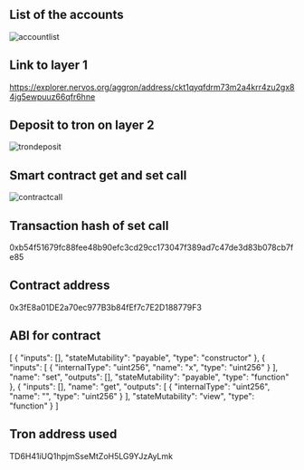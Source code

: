 ## List of the accounts ##
![accountlist](https://user-images.githubusercontent.com/90064738/132079205-14e8de03-1ffe-4364-ac46-36b7cba472e6.png)
## Link to layer 1 ##
https://explorer.nervos.org/aggron/address/ckt1qyqfdrm73m2a4krr4zu2gx84jg5ewpuuz66qfr6hne
## Deposit to tron on layer 2 ##
![trondeposit](https://user-images.githubusercontent.com/90064738/132079251-7c230519-f813-4bb2-af53-307ae2ee9bd7.png)
## Smart contract get and set call ##
![contractcall](https://user-images.githubusercontent.com/90064738/132079294-d448883e-91b0-42a0-9c77-01cabd435a1c.png)
## Transaction hash of set call ##
0xb54f51679fc88fee48b90efc3cd29cc173047f389ad7c47de3d83b078cb7fe85
## Contract address ##
0x3fE8a01DE2a70ec977B3b84fEf7c7E2D188779F3
## ABI for contract ##
[
    {
      "inputs": [],
      "stateMutability": "payable",
      "type": "constructor"
    },
    {
      "inputs": [
        {
          "internalType": "uint256",
          "name": "x",
          "type": "uint256"
        }
      ],
      "name": "set",
      "outputs": [],
      "stateMutability": "payable",
      "type": "function"
    },
    {
      "inputs": [],
      "name": "get",
      "outputs": [
        {
          "internalType": "uint256",
          "name": "",
          "type": "uint256"
        }
      ],
      "stateMutability": "view",
      "type": "function"
    }
]
## Tron address used ##
TD6H41iUQ1hpjmSseMtZoH5LG9YJzAyLmk
